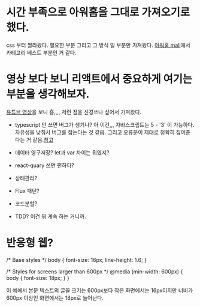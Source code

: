 



# 시간 부족으로 아워홈을 그대로 가져오기로 했다.
css 부터 짤라왔다. 필요한 부분 그리고 그 방식 일 부분만 가져왔다.
[아워홈 mall](https://mall.ourhome.co.kr/mall/main.do)에서 카테고리 베스트 부분인 거 같다. 

# 영상 보다 보니 리액트에서 중요하게 여기는 부분을 생각해보자.
[유튜브 영상](https://youtube.com/shorts/p3P70ogZvAU?si=jGyxsmPTXREcN-t7)을 보니 흠,,,, 저런 점을 신경쓰나 싶어서 가져왔다.
- typescript 안 쓰면 버그가 생기나? 
아 이건,,, 자바스크립트는 5 - '3' 이 가능하다. 자유성을 낮춰서 버그를 잡는다는 것 같음.
그리고 오류문이 제대로 정확히 짚어준다는 거 같음.[참고](https://youtu.be/xkpcNolC270?si=ODx0prxG0QihqLct)

- 데이터 영구저장?
let과 var 차이는 뭐였지?


- react-quary 쓰면 편하다?
- 상태관리?
- Flux 패턴?
- 코드분할?
- TDD? 이건 뭐 계속 하는 거니까.


# 반응형 웹?
/* Base styles */
body {
  font-size: 16px;
  line-height: 1.6;
}

/* Styles for screens larger than 600px */
@media (min-width: 600px) {
  body {
    font-size: 18px;
  }
}

이 예에서 본문 텍스트의 글꼴 크기는 600px보다 작은 화면에서는 16px이지만 너비가 600px 이상인 화면에서는 18px로 늘어난다.